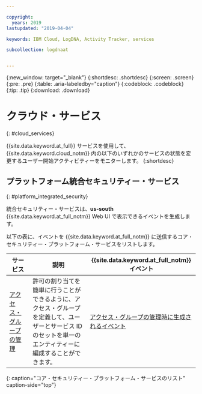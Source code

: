 ```yaml
---

copyright:
  years: 2019
lastupdated: "2019-04-04"

keywords: IBM Cloud, LogDNA, Activity Tracker, services

subcollection: logdnaat


---
```


{:new_window: target="_blank"}
{:shortdesc: .shortdesc}
{:screen: .screen}
{:pre: .pre}
{:table: .aria-labeledby="caption"}
{:codeblock: .codeblock}
{:tip: .tip}
{:download: .download}


# クラウド・サービス
{: #cloud_services}

{{site.data.keyword.at_full}} サービスを使用して、{{site.data.keyword.cloud_notm}} 内の以下のいずれかのサービスの状態を変更するユーザー開始アクティビティーをモニターします。
{:shortdesc}



## プラットフォーム統合セキュリティー・サービス
{: #platform_integrated_security}

統合セキュリティー・サービスは、**us-south** {{site.data.keyword.at_full_notm}} Web UI で表示できるイベントを生成します。


以下の表に、イベントを {{site.data.keyword.at_full_notm}} に送信するコア・セキュリティー・プラットフォーム・サービスをリストします。

| サービス     | 説明 | {{site.data.keyword.at_full_notm}} イベント |
|-------------|-------------|-------------|
| [アクセス・グループの管理](/docs/iam?topic=iam-groups#groups) | 許可の割り当てを簡単に行うことができるように、アクセス・グループを定義して、ユーザーとサービス ID のセットを単一のエンティティーに編成することができます。 | [アクセス・グループの管理時に生成されるイベント](/docs/services/cloud-activity-tracker/services?topic=cloud-activity-tracker-at_events_iam#at_events_iam_access) |
{: caption="コア・セキュリティー・プラットフォーム・サービスのリスト" caption-side="top"} 








